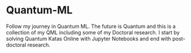 # Quantum-ML
Follow my journey in Quantum ML. 
The future is Quantum and this is a collection of my QML including some of my Doctoral research.
I start by solving Quantum Katas Online with Jupyter Notebooks and end with post-doctoral research.
  
